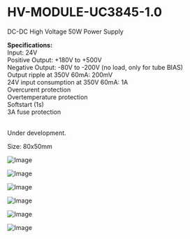 # HV-MODULE-UC3845-1.0

DC-DC High Voltage 50W Power Supply 

<b>Specifications:</b><br>
Input: 24V<br>
Positive Output: +180V to +500V<br>
Negative Output: -80V to -200V (no load, only for tube BIAS)<br>
Output ripple at 350V 60mA: 200mV<br>
24V input consumption at 350V 60mA: 1A<br>
Overcurent protection<br>
Overtemperature protection<br>
Softstart (1s)<br>
3A fuse protection <br>
<br>

Under development.

Size: 80x50mm

![Image](https://github.com/user-attachments/assets/111b6356-45bc-4fd1-990e-d38f7debbfe7)

![Image](https://github.com/user-attachments/assets/86781e9e-d768-4ab4-9830-7b5ecadf332d)

![Image](https://github.com/user-attachments/assets/eed2dcfd-7a29-490d-87a3-60b6d1bf9c6b)

![Image](https://github.com/user-attachments/assets/7bed8de5-5ba1-4e8c-a92f-c28d389ded81)

![Image](https://github.com/user-attachments/assets/f564e770-2014-4b49-9018-84505962889b)

![Image](https://github.com/user-attachments/assets/dbf98112-117c-415e-bf91-586bd42b7746)
